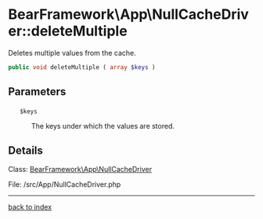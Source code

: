 # BearFramework\App\NullCacheDriver::deleteMultiple

Deletes multiple values from the cache.

```php
public void deleteMultiple ( array $keys )
```

## Parameters

&nbsp;&nbsp;&nbsp;&nbsp;&nbsp;&nbsp;`$keys`

&nbsp;&nbsp;&nbsp;&nbsp;&nbsp;&nbsp;&nbsp;&nbsp;&nbsp;&nbsp;&nbsp;&nbsp;The keys under which the values are stored.

## Details

Class: [BearFramework\App\NullCacheDriver](bearframework.app.nullcachedriver.class.md)

File: /src/App/NullCacheDriver.php

---

[back to index](index.md)

